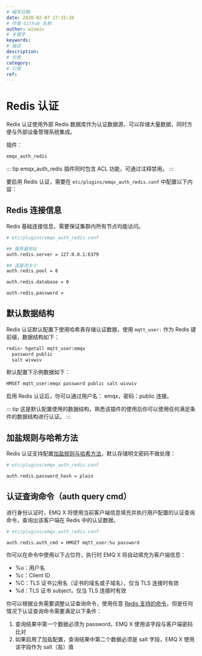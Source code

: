 ```yaml
---
# 编写日期
date: 2020-02-07 17:15:26
# 作者 Github 名称
author: wivwiv
# 关键字
keywords:
# 描述
description:
# 分类
category: 
# 引用
ref:
---
```


# Redis 认证

Redis 认证使用外部 Redis 数据库作为认证数据源，可以存储大量数据，同时方便与外部设备管理系统集成。

插件：

```bash
emqx_auth_redis
```

::: tip 
emqx_auth_redis 插件同时包含 ACL 功能，可通过注释禁用。
:::




要启用 Redis 认证，需要在 `etc/plugins/emqx_auth_redis.conf` 中配置以下内容：

## Redis 连接信息

Redis 基础连接信息，需要保证集群内所有节点均能访问。

```bash
# etc/plugins/emqx_auth_redis.conf

## 服务器地址
auth.redis.server = 127.0.0.1:6379

## 连接池大小
auth.redis.pool = 8

auth.redis.database = 0

auth.redis.password = 
```

## 默认数据结构

Redis 认证默认配置下使用哈希表存储认证数据，使用 `mqtt_user:` 作为 Redis 键前缀，数据结构如下：

```bash
redis> hgetall mqtt_user:emqx
  password public
  salt wivwiv
```

默认配置下示例数据如下：

```bash
HMSET mqtt_user:emqx password public salt wivwiv
```

启用 Redis 认证后，你可以通过用户名： emqx，密码：public 连接。


::: tip 
这是默认配置使用的数据结构，熟悉该插件的使用后你可以使用任何满足条件的数据结构进行认证。
:::


## 加盐规则与哈希方法

Redis 认证支持配置[加盐规则与哈希方法](./auth.md#加盐规则与哈希方法)，默认存储明文密码不做处理：

```bash
# etc/plugins/emqx_auth_redis.conf

auth.redis.password_hash = plain
```


## 认证查询命令（auth query cmd）

进行身份认证时，EMQ X 将使用当前客户端信息填充并执行用户配置的认证查询命令，查询出该客户端在 Redis 中的认证数据。

```bash
# etc/plugins/emqx_auth_redis.conf

auth.redis.auth_cmd = HMGET mqtt_user:%u password
```

你可以在命令中使用以下占位符，执行时 EMQ X 将自动填充为客户端信息：

- %u：用户名
- %c：Client ID
- %C：TLS 证书公用名（证书的域名或子域名），仅当 TLS 连接时有效
- %d：TLS 证书 subject，仅当 TLS 连接时有效


你可以根据业务需要调整认证查询命令，使用任意 [Redis 支持的命令](http://redisdoc.com/index.html)，但是任何情况下认证查询命令需要满足以下条件：

1. 查询结果中第一个数据必须为 password，EMQ X 使用该字段与客户端密码比对
2. 如果启用了加盐配置，查询结果中第二个数据必须是 salt 字段，EMQ X 使用该字段作为 salt（盐）值



